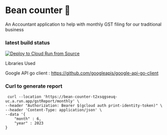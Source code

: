 # Bean counter 🫘

An Accountant application to help with monthly GST filing for our traditional business

### latest build status
[![Deploy to Cloud Run from Source](https://github.com/jenish-jain/bean_counter/actions/workflows/google-cloudrun-source.yml/badge.svg)](https://github.com/jenish-jain/bean_counter/actions/workflows/google-cloudrun-source.yml)

Libraries Used

Google API go client : https://github.com/googleapis/google-api-go-client

### Curl to generate report

```curl
 curl --location 'https://bean-counter-t2xsqgseuq-uc.a.run.app/gstReport/monthly' \
--header "Authorization: Bearer $(gcloud auth print-identity-token)" \
--header 'Content-Type: application/json' \
--data '{
    "month" : 6,
    "year" : 2023
}
```
